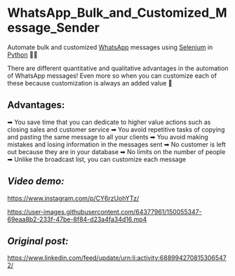 # WhatsApp_Bulk_and_Customized_Message_Sender
Automate bulk and customized [WhatsApp](https://web.whatsapp.com/) messages using [Selenium](https://selenium-python.readthedocs.io/) in [Python](https://www.python.org/) 📩🐍

There are different quantitative and qualitative advantages in the automation of WhatsApp messages!
Even more so when you can customize each of these because customization is always an added value 🚀

## Advantages:
➡ You save time that you can dedicate to higher value actions such as closing sales and customer service
➡ You avoid repetitive tasks of copying and pasting the same message to all your clients
➡ You avoid making mistakes and losing information in the messages sent
➡ No customer is left out because they are in your database
➡ No limits on the number of people
➡ Unlike the broadcast list, you can customize each message

## *Video demo:*

https://www.instagram.com/p/CY6rzUohYTz/

https://user-images.githubusercontent.com/64377961/150055347-69eaa8b2-233f-47be-8f84-d23a4fa34d16.mp4


## *Original post:*

https://www.linkedin.com/feed/update/urn:li:activity:6889942708153065472/

